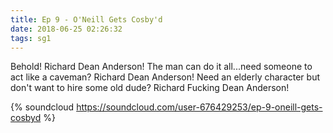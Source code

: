 ```yaml
---
title: Ep 9 - O'Neill Gets Cosby'd
date: 2018-06-25 02:26:32
tags: sg1
---
```


Behold! Richard Dean Anderson! The man can do it all...need someone to act like a caveman? Richard Dean Anderson! Need an elderly character but don't want to hire some old dude? Richard Fucking Dean Anderson!

{% soundcloud https://soundcloud.com/user-676429253/ep-9-oneill-gets-cosbyd %}